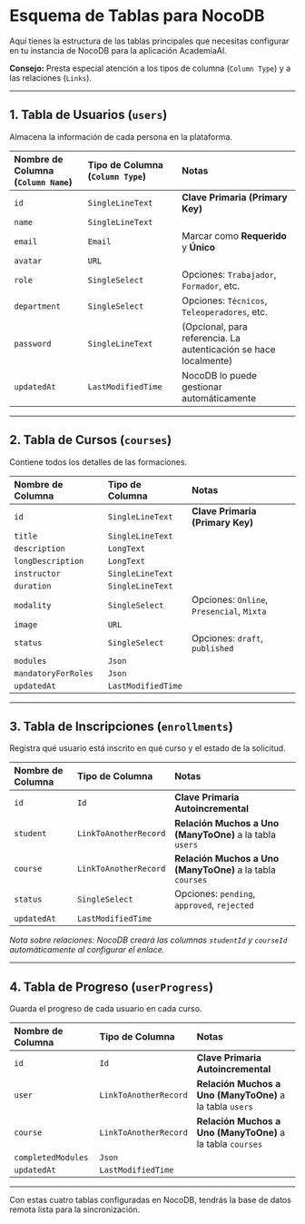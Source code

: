 # Esquema de Tablas para NocoDB

Aquí tienes la estructura de las tablas principales que necesitas configurar en tu instancia de NocoDB para la aplicación AcademiaAI.

**Consejo:** Presta especial atención a los tipos de columna (`Column Type`) y a las relaciones (`Links`).

---

## 1. Tabla de Usuarios (`users`)

Almacena la información de cada persona en la plataforma.

| Nombre de Columna (`Column Name`) | Tipo de Columna (`Column Type`) | Notas |
| :--- | :--- | :--- |
| `id` | `SingleLineText` | **Clave Primaria (Primary Key)** |
| `name` | `SingleLineText` | |
| `email` | `Email` | Marcar como **Requerido** y **Único** |
| `avatar` | `URL` | |
| `role` | `SingleSelect` | Opciones: `Trabajador`, `Formador`, etc. |
| `department` | `SingleSelect` | Opciones: `Técnicos`, `Teleoperadores`, etc. |
| `password` | `SingleLineText` | (Opcional, para referencia. La autenticación se hace localmente) |
| `updatedAt` | `LastModifiedTime` | NocoDB lo puede gestionar automáticamente |

---

## 2. Tabla de Cursos (`courses`)

Contiene todos los detalles de las formaciones.

| Nombre de Columna | Tipo de Columna | Notas |
| :--- | :--- | :--- |
| `id` | `SingleLineText` | **Clave Primaria (Primary Key)** |
| `title` | `SingleLineText` | |
| `description` | `LongText` | |
| `longDescription` | `LongText` | |
| `instructor` | `SingleLineText` | |
| `duration` | `SingleLineText` | |
| `modality` | `SingleSelect` | Opciones: `Online`, `Presencial`, `Mixta` |
| `image` | `URL` | |
| `status` | `SingleSelect` | Opciones: `draft`, `published` |
| `modules` | `Json` | |
| `mandatoryForRoles` | `Json` | |
| `updatedAt` | `LastModifiedTime` | |

---

## 3. Tabla de Inscripciones (`enrollments`)

Registra qué usuario está inscrito en qué curso y el estado de la solicitud.

| Nombre de Columna | Tipo de Columna | Notas |
| :--- | :--- | :--- |
| `id` | `Id` | **Clave Primaria Autoincremental** |
| `student` | `LinkToAnotherRecord` | **Relación Muchos a Uno (ManyToOne)** a la tabla `users` |
| `course` | `LinkToAnotherRecord` | **Relación Muchos a Uno (ManyToOne)** a la tabla `courses` |
| `status` | `SingleSelect` | Opciones: `pending`, `approved`, `rejected` |
| `updatedAt` | `LastModifiedTime` | |

*Nota sobre relaciones: NocoDB creará las columnas `studentId` y `courseId` automáticamente al configurar el enlace.*

---

## 4. Tabla de Progreso (`userProgress`)

Guarda el progreso de cada usuario en cada curso.

| Nombre de Columna | Tipo de Columna | Notas |
| :--- | :--- | :--- |
| `id` | `Id` | **Clave Primaria Autoincremental** |
| `user` | `LinkToAnotherRecord` | **Relación Muchos a Uno (ManyToOne)** a la tabla `users` |
| `course` | `LinkToAnotherRecord` | **Relación Muchos a Uno (ManyToOne)** a la tabla `courses` |
| `completedModules` | `Json` | |
| `updatedAt` | `LastModifiedTime` | |

---

Con estas cuatro tablas configuradas en NocoDB, tendrás la base de datos remota lista para la sincronización.
